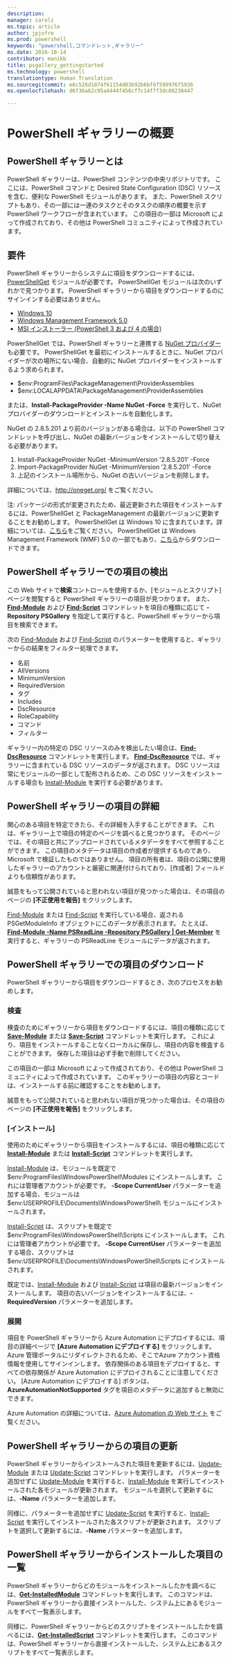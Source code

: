 ```yaml
---
description: 
manager: carolz
ms.topic: article
author: jpjofre
ms.prod: powershell
keywords: "powershell,コマンドレット,ギャラリー"
ms.date: 2016-10-14
contributor: manikb
title: psgallery_gettingstarted
ms.technology: powershell
translationtype: Human Translation
ms.sourcegitcommit: e6c526d1074f61154d03b92b6bf6f599976f5936
ms.openlocfilehash: d6f36a62c95a4444f456cf7c14f7f3dc08236447

---
```


# PowerShell ギャラリーの概要

## PowerShell ギャラリーとは

PowerShell ギャラリーは、PowerShell コンテンツの中央リポジトリです。
ここには、PowerShell コマンドと Desired State Configuration (DSC) リソースを含む、便利な PowerShell モジュールがあります。 また、PowerShell スクリプトもあり、その一部には一連のタスクとそのタスクの順序の概要を示す PowerShell ワークフローが含まれています。
この項目の一部は Microsoft によって作成されており、その他は PowerShell コミュニティによって作成されています。

## 要件

PowerShell ギャラリーからシステムに項目をダウンロードするには、[PowerShellGet](http://go.microsoft.com/fwlink/?LinkID=760387&clcid=0x409) モジュールが必要です。 PowerShellGet モジュールは次のいずれかで見つかります。 PowerShell ギャラリーから項目をダウンロードするのにサインインする必要はありません。

-   [Windows 10](http://go.microsoft.com/fwlink/?LinkID=624830&clcid=0x409)
-   [Windows Management Framework 5.0](http://go.microsoft.com/fwlink/?LinkId=398175)
-   [MSI インストーラー (PowerShell 3 および 4 の場合)](http://go.microsoft.com/fwlink/?LinkID=746217&clcid=0x409)

PowerShellGet では、PowerShell ギャラリーと連携する [NuGet プロバイダー](http://go.microsoft.com/fwlink/?LinkId=722208) も必要です。 PowerShellGet を最初にインストールするときに、NuGet プロバイダーが次の場所にない場合、自動的に NuGet プロバイダーをインストールするよう求められます。

-   $env:ProgramFiles\\PackageManagement\\ProviderAssemblies
-   $env:LOCALAPPDATA\\PackageManagement\\ProviderAssemblies

または、**Install-PackageProvider -Name NuGet -Force** を実行して、NuGet プロバイダーのダウンロードとインストールを自動化します。

  
NuGet の 2.8.5.201 より前のバージョンがある場合は、以下の PowerShell コマンドレットを呼び出し、NuGet の最新バージョンをインストールして切り替える必要があります。

1.  Install-PackageProvider NuGet -MinimumVersion '2.8.5.201' -Force
2.  Import-PackageProvider NuGet -MinimumVersion '2.8.5.201' -Force
3.  上記のインストール場所から、NuGet の古いバージョンを削除します。

詳細については、<http://oneget.org/> をご覧ください。

  
注: パッケージの形式が変更されたため、最近更新された項目をインストールするには、PowerShellGet と PackageManagement の最新バージョンに更新することをお勧めします。 PowerShellGet は Windows 10 に含まれています。詳細については、[こちら](http://go.microsoft.com/fwlink/?LinkID=624830&clcid=0x409)をご覧ください。
PowerShellGet は Windows Management Framework (WMF) 5.0 の一部でもあり、[こちら](http://go.microsoft.com/fwlink/?LinkId=398175)からダウンロードできます。

## PowerShell ギャラリーでの項目の検出

この Web サイトで**検索**コントロールを使用するか、[モジュールとスクリプト] ページを閲覧すると PowerShell ギャラリーの項目が見つかります。 また、[**Find-Module**](http://go.microsoft.com/fwlink/?LinkID=760387&clcid=0x409) および [**Find-Script**](http://go.microsoft.com/fwlink/?LinkID=760387&clcid=0x409) コマンドレットを項目の種類に応じて **-Repository PSGallery** を指定して実行すると、PowerShell ギャラリーから項目を検索できます。

次の [Find-Module](http://go.microsoft.com/fwlink/?LinkID=760387&clcid=0x409) および [Find-Script](http://go.microsoft.com/fwlink/?LinkID=760387&clcid=0x409) のパラメーターを使用すると、ギャラリーからの結果をフィルター処理できます。

- 名前
- AllVersions
- MinimumVersion
- RequiredVersion
- タグ
- Includes
- DscResource
- RoleCapability
- コマンド
- フィルター

ギャラリー内の特定の DSC リソースのみを検出したい場合は、[**Find-DscResource**](http://go.microsoft.com/fwlink/?LinkID=760387&clcid=0x409) コマンドレットを実行します。
[**Find-DscResource**](http://go.microsoft.com/fwlink/?LinkID=760387&clcid=0x409) では、ギャラリーに含まれている DSC リソースのデータが返されます。 DSC リソースは常にモジュールの一部として配布されるため、この DSC リソースをインストールする場合も [Install-Module](http://go.microsoft.com/fwlink/?LinkID=760387&clcid=0x409) を実行する必要があります。

## PowerShell ギャラリーの項目の詳細

関心のある項目を特定できたら、その詳細を入手することができます。 これは、ギャラリー上で項目の特定のページを調べると見つかります。 そのページでは、その項目と共にアップロードされているメタデータをすべて参照することができます。 この項目のメタデータは項目の作成者が提供するものであり、Microsoft で検証したものではありません。 項目の所有者は、項目の公開に使用したギャラリーのアカウントと厳密に関連付けられており、[作成者] フィールドよりも信頼性があります。

誠意をもって公開されていると思われない項目が見つかった場合は、その項目のページの **[不正使用を報告]** をクリックします。

[Find-Module](http://go.microsoft.com/fwlink/?LinkID=760387&clcid=0x409) または [Find-Script](http://go.microsoft.com/fwlink/?LinkID=760387&clcid=0x409) を実行している場合、返される PSGetModuleInfo オブジェクトにこのデータが表示されます。 たとえば、[**Find-Module -Name PSReadLine -Repository PSGallery | Get-Member**](http://go.microsoft.com/fwlink/?LinkID=760387&clcid=0x409) を実行すると、ギャラリーの PSReadLine モジュールにデータが返されます。

## PowerShell ギャラリーでの項目のダウンロード

PowerShell ギャラリーから項目をダウンロードするとき、次のプロセスをお勧めします。

### 検査

検査のためにギャラリーから項目をダウンロードするには、項目の種類に応じて [**Save-Module**](http://go.microsoft.com/fwlink/?LinkID=760387&clcid=0x409) または [**Save-Script**](http://go.microsoft.com/fwlink/?LinkID=760387&clcid=0x409) コマンドレットを実行します。 これにより、項目をインストールすることなくローカルに保存し、項目の内容を検査することができます。 保存した項目は必ず手動で削除してください。

この項目の一部は Microsoft によって作成されており、その他は PowerShell コミュニティによって作成されています。 このギャラリーの項目の内容とコードは、インストールする前に確認することをお勧めします。

誠意をもって公開されていると思われない項目が見つかった場合は、その項目のページの **[不正使用を報告]** をクリックします。

### [インストール]

使用のためにギャラリーから項目をインストールするには、項目の種類に応じて [**Install-Module**](http://go.microsoft.com/fwlink/?LinkID=760387&clcid=0x409) または [**Install-Script**](http://go.microsoft.com/fwlink/?LinkID=760387&clcid=0x409) コマンドレットを実行します。

[Install-Module](http://go.microsoft.com/fwlink/?LinkID=760387&clcid=0x409) は、モジュールを既定で $env:ProgramFiles\\WindowsPowerShell\\Modules にインストールします。 これには管理者アカウントが必要です。 **-Scope CurrentUser** パラメーターを追加する場合、モジュールは $env:USERPROFILE\\Documents\\WindowsPowerShell\\ モジュールにインストールされます。

[Install-Script](http://go.microsoft.com/fwlink/?LinkID=760387&clcid=0x409) は、スクリプトを既定で $env:ProgramFiles\\WindowsPowerShell\\Scripts にインストールします。 これには管理者アカウントが必要です。 **-Scope CurrentUser** パラメーターを追加する場合、スクリプトは $env:USERPROFILE\\Documents\\WindowsPowerShell\\Scripts にインストールされます。

既定では、[Install-Module](http://go.microsoft.com/fwlink/?LinkID=760387&clcid=0x409) および [Install-Script](http://go.microsoft.com/fwlink/?LinkID=760387&clcid=0x409) は項目の最新バージョンをインストールします。 項目の古いバージョンをインストールするには、**-RequiredVersion** パラメーターを追加します。

### 展開

項目を PowerShell ギャラリーから Azure Automation にデプロイするには、項目の詳細ページで **[Azure Automation にデプロイする]** をクリックします。 Azure 管理ポータルにリダイレクトされるため、そこでAzure アカウント資格情報を使用してサインインします。 依存関係のある項目をデプロイすると、すべての依存関係が Azure Automation にデプロイされることに注意してください。 [Azure Automation にデプロイする] ボタンは、**AzureAutomationNotSupported** タグを項目のメタデータに追加すると無効にできます。

Azure Automation の詳細については、[Azure Automation の Web サイト](http://azure.microsoft.com/en-us/services/automation/) をご覧ください。

## PowerShell ギャラリーからの項目の更新

PowerShell ギャラリーからインストールされた項目を更新するには、[Update-Module](http://go.microsoft.com/fwlink/?LinkID=760387&clcid=0x409) または [Update-Script](http://go.microsoft.com/fwlink/?LinkID=760387&clcid=0x409) コマンドレットを実行します。 パラメーターを追加せずに [Update-Module](http://go.microsoft.com/fwlink/?LinkID=760387&clcid=0x409) を実行すると、[Install-Module](http://go.microsoft.com/fwlink/?LinkID=760387&clcid=0x409) を実行してインストールされた各モジュールが更新されます。
モジュールを選択して更新するには、**-Name** パラメーターを追加します。

同様に、パラメーターを追加せずに [Update-Script](http://go.microsoft.com/fwlink/?LinkID=760387&clcid=0x409) を実行すると、[Install-Script](http://go.microsoft.com/fwlink/?LinkID=760387&clcid=0x409) を実行してインストールされた各スクリプトが更新されます。
スクリプトを選択して更新するには、**-Name** パラメーターを追加します。

## PowerShell ギャラリーからインストールした項目の一覧

PowerShell ギャラリーからどのモジュールをインストールしたかを調べるには、[**Get-InstalledModule**](http://go.microsoft.com/fwlink/?LinkID=760387&clcid=0x409) コマンドレットを実行します。 このコマンドは、PowerShell ギャラリーから直接インストールした、システム上にあるモジュールをすべて一覧表示します。

同様に、PowerShell ギャラリーからどのスクリプトをインストールしたかを調べるには、[**Get-InstalledScript**](http://go.microsoft.com/fwlink/?LinkID=760387&clcid=0x409) コマンドレットを実行します。 このコマンドは、PowerShell ギャラリーから直接インストールした、システム上にあるスクリプトをすべて一覧表示します。




<!--HONumber=Oct16_HO2-->



